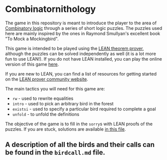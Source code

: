# Combinatornithology

The game in this repository is meant to introduce the player to the area of [Combinatory logic](https://en.wikipedia.org/wiki/Combinatory_logic) through a series of short logic puzzles. The puzzles used here are mainly inspired by the ones in Raymond Smullyan's excellent book "To Mock a Mockingbird".

This game is intended to be played using the [LEAN theorem prover](https://leanprover.github.io/about/), although the puzzles can be solved independently as well (it is a lot more fun to use LEAN!). If you do not have LEAN installed, you can play the online version of this game [here](https://leanprover-community.github.io/lean-web-editor/#url=https%3A%2F%2Fraw.githubusercontent.com%2F0Art0%2Fcombinatornithology%2Fmaster%2Fsrc%2Fcombinatornithology.lean).
  
If you are new to LEAN, you can find a list of resources for getting started on the [LEAN prover community website](https://leanprover-community.github.io/learn.html).
  
The main tactics you will need for this game are:
  - `rw` - used to rewrite equalities
  - `intro` - used to pick an arbitrary bird in the forest
  - `existsi` - used to specify a particular bird required to complete a goal
  - `unfold` - to unfold the definitions

The objective of the game is to fill in the `sorry`s with LEAN proofs of the puzzles. If you are stuck, solutions are available [in this file](https://github.com/0Art0/combinatornithology/blob/solutions/src/combinatornithology_solved.lean).

A description of all the birds and their calls can be found in the `birdcall.md` file.
---

